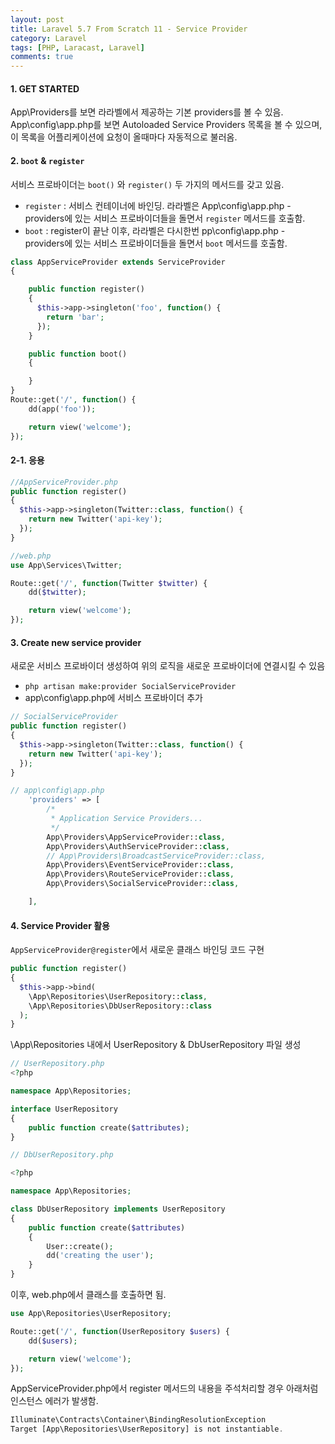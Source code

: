 ```yaml
---
layout: post
title: Laravel 5.7 From Scratch 11 - Service Provider
category: Laravel
tags: [PHP, Laracast, Laravel]
comments: true
---
```




#### 1. GET STARTED

App\Providers를 보면 라라벨에서 제공하는 기본 providers를 볼 수 있음. App\config\app.php를 보면 Autoloaded Service Providers 목록을 볼 수 있으며, 이 목록을 어플리케이션에 요청이 올때마다 자동적으로 불러옴.



#### 2. `boot` & `register`

서비스 프로바이더는 `boot()` 와 `register()` 두 가지의 메서드를 갖고 있음.

- `register` : 서비스 컨테이너에 바인딩. 라라벨은 App\config\app.php - providers에 있는 서비스 프로바이더들을 돌면서 `register` 메서드를 호출함.
- `boot` : register이 끝난 이후, 라라벨은 다시한번 pp\config\app.php - providers에 있는 서비스 프로바이더들을 돌면서 `boot` 메서드를 호출함.

```php
class AppServiceProvider extends ServiceProvider
{

    public function register()
    {
      $this->app->singleton('foo', function() {
        return 'bar';
      });
    }

    public function boot()
    {

    }
}
Route::get('/', function() {
    dd(app('foo'));

    return view('welcome');
});
```



#### 2-1. 응용

```php
//AppServiceProvider.php
public function register()
{
  $this->app->singleton(Twitter::class, function() {
    return new Twitter('api-key');
  });
}

//web.php
use App\Services\Twitter;

Route::get('/', function(Twitter $twitter) {
    dd($twitter);

    return view('welcome');
});
```



#### 3. Create new service provider

새로운 서비스 프로바이더 생성하여 위의 로직을 새로운 프로바이더에 연결시킬 수 있음

- `php artisan make:provider SocialServiceProvider`
- app\config\app.php에 서비스 프로바이더 추가

```php
// SocialServiceProvider
public function register()
{
  $this->app->singleton(Twitter::class, function() {
    return new Twitter('api-key');
  });
}

// app\config\app.php
    'providers' => [
        /*
         * Application Service Providers...
         */
        App\Providers\AppServiceProvider::class,
        App\Providers\AuthServiceProvider::class,
        // App\Providers\BroadcastServiceProvider::class,
        App\Providers\EventServiceProvider::class,
        App\Providers\RouteServiceProvider::class,
        App\Providers\SocialServiceProvider::class,

    ],
```



#### 4. Service Provider 활용

`AppServiceProvider@register`에서 새로운 클래스 바인딩 코드 구현

```php
public function register()
{
  $this->app->bind(
    \App\Repositories\UserRepository::class,
    \App\Repositories\DbUserRepository::class
  );
}
```

\App\Repositories 내에서 UserRepository & DbUserRepository 파일 생성

```php
// UserRepository.php
<?php

namespace App\Repositories;

interface UserRepository
{
    public function create($attributes);
}

// DbUserRepository.php

<?php

namespace App\Repositories;

class DbUserRepository implements UserRepository
{
    public function create($attributes)
    {
        User::create();
        dd('creating the user');
    }
}
```



이후, web.php에서 클래스를 호출하면 됨.

```php
use App\Repositories\UserRepository;

Route::get('/', function(UserRepository $users) {
    dd($users);

    return view('welcome');
});
```



AppServiceProvider.php에서 register 메서드의 내용을 주석처리할 경우 아래처럼 인스턴스 에러가 발생함.

```php
Illuminate\Contracts\Container\BindingResolutionException
Target [App\Repositories\UserRepository] is not instantiable.
```
